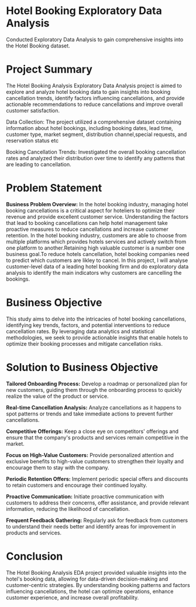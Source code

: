 # Hotel Booking Exploratory Data Analysis
Conducted Exploratory Data Analysis to gain comprehensive insights into the Hotel Booking dataset.

# Project Summary
The Hotel Booking Analysis Exploratory Data Analysis project is aimed to explore and analyze hotel booking data to gain insights into booking cancellation trends, identify factors influencing cancellations, and provide actionable recommendations to reduce cancellations and improve overall customer satisfaction.

Data Collection: The project utilized a comprehensive dataset containing information about hotel bookings, including booking dates, lead time, customer type, market segment, distribution channel,special requests, and reservation status etc

Booking Cancellation Trends: Investigated the overall booking cancellation rates and analyzed their distribution over time to identify any patterns that are leading to cancellation.

# Problem Statement
**Business Problem Overview:**
In the hotel booking industry, managing hotel booking cancellations is a critical aspect for hoteliers to optimize their revenue and provide excellent customer service. Understanding the factors that lead to booking cancellations can help hotel management take proactive measures to reduce cancellations and increase customer retention. In the hotel booking industry, customers are able to choose from multiple platforms which provides hotels services and actively switch from one platform to another.Retaining high valuable customer is a number one business goal.To reduce hotels cancellation, hotel booking companies need to predict which customers are likley to cancel. In this project, I will analyse customer-level data of a leading hotel booking firm and do exploratory data analysis to identify the main indicators why customers are cancelling the bookings.

# Business Objective
This study aims to delve into the intricacies of hotel booking cancellations, identifying key trends, factors, and potential interventions to reduce cancellation rates. By leveraging data analytics and statistical methodologies, we seek to provide actionable insights that enable hotels to optimize their booking processes and mitigate cancellation risks.

# Solution to Business Objective
**Tailored Onboarding Process:** Develop a roadmap or personalized plan for new customers, guiding them through the onboarding process to quickly realize the value of the product or service.

**Real-time Cancellation Analysis:** Analyze cancellations as it happens to spot patterns or trends and take immediate actions to prevent further cancellations.

**Competitive Offerings:** Keep a close eye on competitors' offerings and ensure that the company's products and services remain competitive in the market.

**Focus on High-Value Customers:** Provide personalized attention and exclusive benefits to high-value customers to strengthen their loyalty and encourage them to stay with the company.

**Periodic Retention Offers:** Implement periodic special offers and discounts to retain customers and encourage their continued loyalty.

**Proactive Communication:** Initiate proactive communication with customers to address their concerns, offer assistance, and provide relevant information, reducing the likelihood of cancellation.

**Frequent Feedback Gathering:** Regularly ask for feedback from customers to understand their needs better and identify areas for improvement in products and services.

# Conclusion
The Hotel Booking Analysis EDA project provided valuable insights into the hotel's booking data, allowing for data-driven decision-making and customer-centric strategies. By understanding booking patterns and factors influencing cancellations, the hotel can optimize operations, enhance customer experience, and increase overall profitability.





